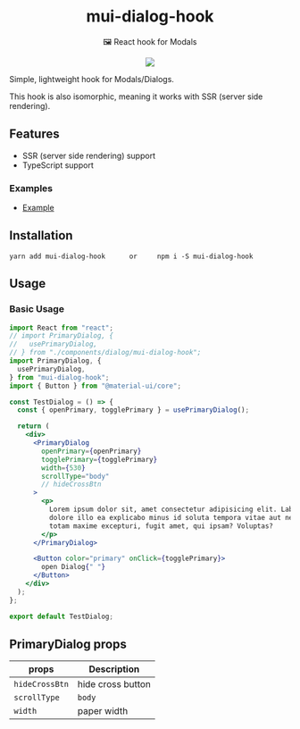 <p style="text-align: center;" align="center">
    <h1 align="center">mui-dialog-hook</h1>
</p>
<p align="center">🖼 React hook for Modals</p>
<p align="center">
    <a href="https://github.com/Rasel141/mui-dialog-hook/pulls">
      <img src="https://camo.githubusercontent.com/d4e0f63e9613ee474a7dfdc23c240b9795712c96/68747470733a2f2f696d672e736869656c64732e696f2f62616467652f5052732d77656c636f6d652d627269676874677265656e2e737667" />
    </a>
</p>

Simple, lightweight hook for Modals/Dialogs.

This hook is also isomorphic, meaning it works with SSR (server side rendering).

Features
--------
- SSR (server side rendering) support
- TypeScript support

### Examples
- [Example](https://codesandbox.io/s/mui-dialog-hook-5t7ig)

Installation
------------

```shell
yarn add mui-dialog-hook      or     npm i -S mui-dialog-hook
```

Usage
-----

### Basic Usage

```jsx 
import React from "react";
// import PrimaryDialog, {
//   usePrimaryDialog,
// } from "./components/dialog/mui-dialog-hook";
import PrimaryDialog, {
  usePrimaryDialog,
} from "mui-dialog-hook";
import { Button } from "@material-ui/core";

const TestDialog = () => {
  const { openPrimary, togglePrimary } = usePrimaryDialog();

  return (
    <div>
      <PrimaryDialog
        openPrimary={openPrimary}
        togglePrimary={togglePrimary}
        width={530}
        scrollType="body"
        // hideCrossBtn
      >
        <p>
          Lorem ipsum dolor sit, amet consectetur adipisicing elit. Labore alias
          dolore illo ea explicabo minus id soluta tempora vitae aut neque ullam
          totam maxime excepturi, fugit amet, qui ipsam? Voluptas?
        </p>
      </PrimaryDialog>

      <Button color="primary" onClick={togglePrimary}>
        open Dialog{" "}
      </Button>
    </div>
  );
};

export default TestDialog;
```



PrimaryDialog props
-----
| props                | Description                                                                              |
| --------------------- | ---------------------------------------------------------------------------------------- |
| `hideCrossBtn` | hide cross button |
| `scrollType` |  `body` || `paper` |
| `width`   | paper width    |
